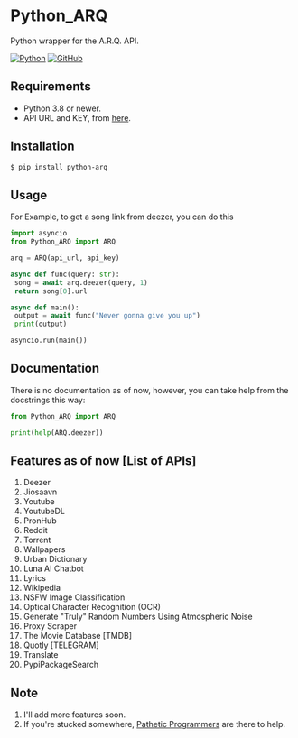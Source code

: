 # Python_ARQ

Python wrapper for the A.R.Q. API.

[![Python](http://forthebadge.com/images/badges/made-with-python.svg)](https://python.org)
[![GitHub](https://forthebadge.com/images/badges/built-by-developers.svg)](https://github.com/)

## Requirements

- Python 3.8 or newer.
- API URL and KEY, from [here](https://t.me/PatheticProgrammers).

## Installation

```sh
$ pip install python-arq
```

## Usage

For Example, to get a song link from deezer, you can do this

```py
import asyncio
from Python_ARQ import ARQ

arq = ARQ(api_url, api_key)

async def func(query: str):
 song = await arq.deezer(query, 1)
 return song[0].url

async def main():
 output = await func("Never gonna give you up")
 print(output)

asyncio.run(main())
```

## Documentation

There is no documentation as of now, however, you can take help from the docstrings this way:

```py
from Python_ARQ import ARQ

print(help(ARQ.deezer))
```

## Features as of now [List of APIs]

1. Deezer
2. Jiosaavn
3. Youtube
4. YoutubeDL
4. PronHub
5. Reddit
6. Torrent
7. Wallpapers
8. Urban Dictionary
9. Luna AI Chatbot
10. Lyrics
11. Wikipedia
12. NSFW Image Classification
13. Optical Character Recognition (OCR)
14. Generate "Truly" Random Numbers Using Atmospheric Noise
15. Proxy Scraper
16. The Movie Database [TMDB]
17. Quotly [TELEGRAM]
18. Translate
19. PypiPackageSearch

## Note

1. I'll add more features soon.
2. If you're stucked somewhere, [Pathetic Programmers](https://t.me/PatheticProgrammers) are there to help.
